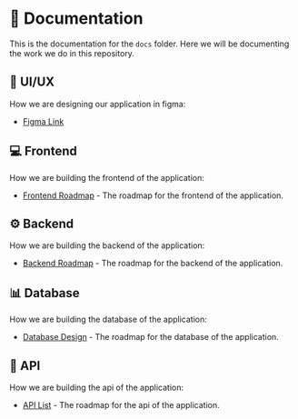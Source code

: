 # 📜 Documentation

This is the documentation for the `docs` folder.
Here we will be documenting the work we do in this repository.

## 🎨 UI/UX

How we are designing our application in figma:

- [Figma Link](https://www.figma.com/proto/jijAvzmo9h8uR9TxKqVhCe/Shiply-Main-Design?page-id=0%3A1&type=design&node-id=15-4&viewport=222%2C182%2C0.05&t=KbLIB6hUaViY5jxd-1&scaling=scale-down&starting-point-node-id=15%3A4&mode=design)

## :computer: Frontend

How we are building the frontend of the application:

- [Frontend Roadmap](frontend.md) - The roadmap for the frontend of the application.

## ⚙️  Backend

How we are building the backend of the application:

- [Backend Roadmap](backend.md) - The roadmap for the backend of the application.

## 📊 Database

How we are building the database of the application:

- [Database Design](database.md) - The roadmap for the database of the application.

## :rocket: API

How we are building the api of the application:

- [API List](api.md) - The roadmap for the api of the application.
